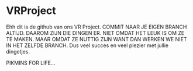 # VRProject

Ehh dit is de github van ons VR Project. 
COMMIT NAAR JE EIGEN BRANCH ALTIJD.
DAAROM ZIJN DIE DINGEN ER. 
NIET OMDAT HET LEUK IS OM ZE TE MAKEN.
MAAR OMDAT ZE NUTTIG ZIJN WANT DAN WERKEN WE NIET IN HET ZELFDE BRANCH.
Dus veel succes en veel plezier met jullie dingetjes. 

PIKMINS FOR LIFE...
